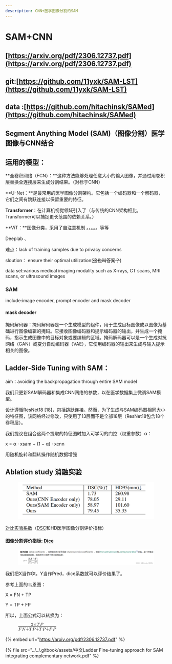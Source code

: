 ```yaml
---
description: CNN+医学图像分割的SAM
---
```


# SAM+CNN

## [https://arxiv.org/pdf/2306.12737.pdf](https://arxiv.org/pdf/2306.12737.pdf)

## git:[https://github.com/11yxk/SAM-LST](https://github.com/11yxk/SAM-LST)

## data :[https://github.com/hitachinsk/SAMed](https://github.com/hitachinsk/SAMed)

## Segment Anything Model (SAM)（图像分割）医学图像与CNN结合

## 运用的模型：

**全卷积网络（FCN）：**这种方法能够处理任意大小的输入图像，并通过用卷积层替换全连接层来生成分割结果。（对标于CNN）



**U-Net：**是最常用的医学图像分割架构。它包括一个编码器和一个解码器，它们之间有跳跃连接以保留重要的特征。

**Transformer**：在计算机视觉领域引入了（与传统的CNN架构相比，Transformer可以捕捉更长范围的依赖关系。）

**ViT：**图像分类，采用了自注意机制 。。。。。等等

Deeplab 、





难点：lack of training samples due to privacy concerns

sloution： ensure their optimal utilization(~~这也叫答案？~~)

data set:various medical imaging modality such as X-rays, CT scans, MRI scans, or ultrasound images



### SAM

include:image encoder, prompt encoder and mask decoder



#### mask decoder

掩码解码器：掩码解码器是一个生成模型的组件，用于生成目标图像或以图像为基础进行图像编辑的掩码。它接收图像编码器和提示编码器的输出，并生成一个掩码，指示生成图像中的目标对象或要编辑的区域。掩码解码器可以是一个生成对抗网络（GAN）或变分自动编码器（VAE），它使用编码器的输出来生成与输入提示相关的图像。





## Ladder-Side Tuning with SAM：

aim：avoiding the backpropagation through entire SAM model

我们只更新SAM解码器和集成CNN网络的参数，以在医学数据集上微调SAM模型。

设计遵循ResNet18 \[18]，包括跳跃连接。然而，为了生成与SAM编码器相同大小的特征图，该网络经过修改，只使用了13层而不是全部18层（ResNet18包含18个卷积层）。



我们提议在组合这两个提取的特征图时加入可学习的门控（权重参数）α：

x = α · xsam + (1 − α) · xcnn







用随机旋转和翻转操作随机数据增强



## Ablation study 消融实验

<figure><img src="../../.gitbook/assets/image (2) (1) (1).png" alt=""><figcaption></figcaption></figure>

[对比实验系数](https://blog.csdn.net/qq\_37652891/article/details/123473086?ops\_request\_misc=%257B%2522request%255Fid%2522%253A%2522169806241816800215078243%2522%252C%2522scm%2522%253A%252220140713.130102334..%2522%257D\&request\_id=169806241816800215078243\&biz\_id=0\&utm\_medium=distribute.pc\_search\_result.none-task-blog-2\~all\~sobaiduend\~default-2-123473086-null-null.142^v96^pc\_search\_result\_base6\&utm\_term=DSC%20HD95\&spm=1018.2226.3001.4187)（[DSC](https://so.csdn.net/so/search?q=DSC\&spm=1001.2101.3001.7020)和HD医学图像分割评价指标）

#### [图像分割评](https://blog.csdn.net/kksimida/article/details/129643885?ops\_request\_misc=%257B%2522request%255Fid%2522%253A%2522169805899316800188527608%2522%252C%2522scm%2522%253A%252220140713.130102334..%2522%257D\&request\_id=169805899316800188527608\&biz\_id=0\&utm\_medium=distribute.pc\_search\_result.none-task-blog-2\~all\~top\_click\~default-2-129643885-null-null.142^v96^pc\_search\_result\_base6\&utm\_term=dice\&spm=1018.2226.3001.4187)价指标: [Dice](https://blog.csdn.net/m0\_57527312/article/details/124202172?ops\_request\_misc=%257B%2522request%255Fid%2522%253A%2522169805899316800188527608%2522%252C%2522scm%2522%253A%252220140713.130102334..%2522%257D\&request\_id=169805899316800188527608\&biz\_id=0\&utm\_medium=distribute.pc\_search\_result.none-task-blog-2\~all\~top\_positive\~default-1-124202172-null-null.142^v96^pc\_search\_result\_base6\&utm\_term=dice\&spm=1018.2226.3001.4187) <a href="#articlecontentid" id="articlecontentid"></a>

<figure><img src="../../.gitbook/assets/image (1) (1) (1).png" alt=""><figcaption></figcaption></figure>

我们把X当作Gt，Y当作Pred，dice系数就可以评价结果了。

参考上面的韦恩图：

&#x20;       X = FN + TP

&#x20;       Y = TP + FP

所以，上面公式可以转换为：

<figure><img src="../../.gitbook/assets/image (1) (1) (1) (1).png" alt=""><figcaption></figcaption></figure>















{% embed url="https://arxiv.org/pdf/2306.12737.pdf" %}

{% file src="../../.gitbook/assets/中文Ladder Fine-tuning approach for SAM integrating complementary network.pdf" %}
